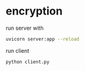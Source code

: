 # encryption

run server with 
```bash
uvicorn server:app --reload 
```
run client
```bash
python client.py

```